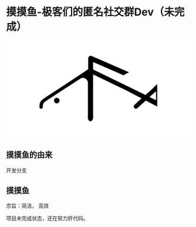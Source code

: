 # 摸摸鱼-极客们的匿名社交群Dev（未完成）

![logo](./img/image1.jpg)

## 摸摸鱼的由来

开发分支

## 摸摸鱼

宗旨：简洁， 高效

项目未完成状态，还在努力肝代码。

